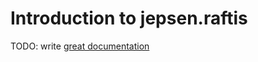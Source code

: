 # Introduction to jepsen.raftis

TODO: write [great documentation](https://jacobian.org/writing/what-to-write/)
